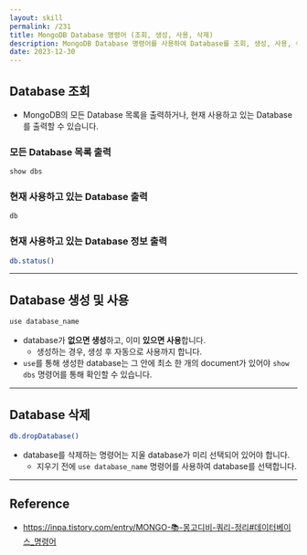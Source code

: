 ```yaml
---
layout: skill
permalink: /231
title: MongoDB Database 명령어 (조회, 생성, 사용, 삭제)
description: MongoDB Database 명령어를 사용하여 Database를 조회, 생성, 사용, 삭제할 수 있습니다.
date: 2023-12-30
---
```



## Database 조회

- MongoDB의 모든 Database 목록을 출력하거나, 현재 사용하고 있는 Database를 출력할 수 있습니다.


### 모든 Database 목록 출력

```sh
show dbs
```


### 현재 사용하고 있는 Database 출력

```sh
db
```


### 현재 사용하고 있는 Database 정보 출력

```sh
db.status()
```


---


## Database 생성 및 사용

```sh
use database_name
```

- database가 **없으면 생성**하고, 이미 **있으면 사용**합니다.
    - 생성하는 경우, 생성 후 자동으로 사용까지 합니다.
- `use`를 통해 생성한 database는 그 안에 최소 한 개의 document가 있어야 `show dbs` 명령어를 통해 확인할 수 있습니다.


---


## Database 삭제

```sh
db.dropDatabase()
```

- database를 삭제하는 명령어는 지울 database가 미리 선택되어 있어야 합니다.
    - 지우기 전에 `use database_name` 명령어를 사용하여 database를 선택합니다.


---


## Reference

- <https://inpa.tistory.com/entry/MONGO-📚-몽고디비-쿼리-정리#데이터베이스_명령어>
